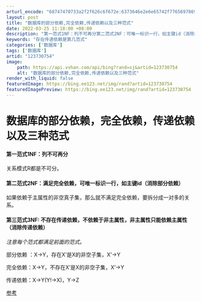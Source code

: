 ```yaml
---
arturl_encode: "68747470733a2f2f626c6f672e:6373646e2e6e65742f77656978696e5f34353935303339382f:61727469636c652f64657461696c732f313233373330373534"
layout: post
title: "数据库的部分依赖,完全依赖,传递依赖以及三种范式"
date: 2022-03-25 11:18:00 +08:00
description: "第一范式1NF：列不可再分第二范式2NF：可唯一标识一行，如主键id（消除部分依赖）第三范式3NF:"
keywords: "存在传递依赖是第几范式"
categories: ['数据库']
tags: ['数据库']
artid: "123730754"
image:
    path: https://api.vvhan.com/api/bing?rand=sj&artid=123730754
    alt: "数据库的部分依赖,完全依赖,传递依赖以及三种范式"
render_with_liquid: false
featuredImage: https://bing.ee123.net/img/rand?artid=123730754
featuredImagePreview: https://bing.ee123.net/img/rand?artid=123730754
---
```


# 数据库的部分依赖，完全依赖，传递依赖以及三种范式

#### 第一范式1NF：列不可再分

关系模式R都是不可分。

#### 第二范式2NF：满足完全依赖，可唯一标识一行，如主键id（消除部分依赖）

如果依赖于主属性的非空真子集，那么就不满足完全依赖，要拆分成一对多的关系。

#### 第三范式3NF: 不存在传递依赖，不依赖于非主属性，非主属性只能依赖主属性（消除传递依赖）

*注意每个范式都满足前面的范式。*

部分依赖 ：X->Y，存在X’是X的非空子集，X’->Y
  
完全依赖：X->Y，不存在X’是X的非空子集，X’->Y
  
传递依赖：X->Y(Y!->X)，Y->Z

[参考](https://blog.csdn.net/weixin_43179225/article/details/101221709)